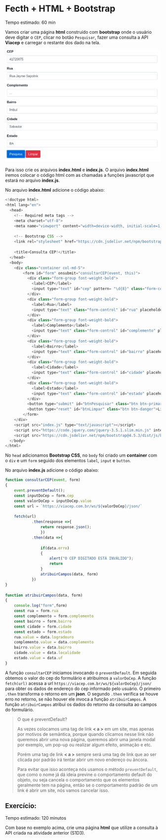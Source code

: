 
# Fecth + HTML + Bootstrap

Tempo estimado: 60 min

Vamos criar uma página **html** construído com **bootstrap** onde o usuário deve digitar o `CEP`, clicar no botão `Pesquisar`, fazer uma consulta a API **Viacep** e carregar o restante dos dado na tela.

![enter image description here](https://github.com/totemarcal/cursoHUB/blob/main/s1d4.png?raw=true)

Para isso crie os arquivos **index.html** e **index.js**. O arquivo **index.html** iremos colocar o código html com as chamadas a funções javascript que estará no arquivo **index.js**.

No arquivo **index.html** adicione o código abaixo:
~~~ javascript
<!doctype html>
<html lang="en">
  <head>
    <!-- Required meta tags -->
    <meta charset="utf-8">
    <meta name="viewport" content="width=device-width, initial-scale=1, shrink-to-fit=no">

    <!-- Bootstrap CSS -->
    <link rel="stylesheet" href="https://cdn.jsdelivr.net/npm/bootstrap@4.5.3/dist/css/bootstrap.min.css" integrity="sha384-TX8t27EcRE3e/ihU7zmQxVncDAy5uIKz4rEkgIXeMed4M0jlfIDPvg6uqKI2xXr2" crossorigin="anonymous">

    <title>Consulta CEP!</title>
  </head>
  <body>
    <div class="container col-md-5">
        <form id="form" onsubmit="consultarCEP(event, this)">
          <div class="form-group font-weight-bold">
            <label>CEP</label>
            <input type="text" id="cep" pattern= "\d{8}" class="form-control" required placeholder="Insira o seu CEP">
          </div>
          <div class="form-group font-weight-bold">
            <label>Rua</label>
            <input type="text" class="form-control" id="rua" placeholder="...">
          </div>
          <div class="form-group font-weight-bold">
            <label>Complemento</label>
            <input type="text" class="form-control" id="complemento" placeholder="...">
          </div>
          <div class="form-group font-weight-bold">
            <label>Bairro</label>
            <input type="text" class="form-control" id="bairro" placeholder="...">
          </div>
          <div class="form-group font-weight-bold">
            <label>Cidade</label>
            <input type="text" class="form-control" id="cidade" placeholder="...">
          </div>
          <div class="form-group font-weight-bold">
            <label>Estado</label>
            <input type="text" class="form-control" id="estado" placeholder="...">
          </div>
          <button type="submit" id="btnPesquisar" class="btn btn-primary">Pesquisa</button>
          <button type="reset" id="btnLimpar" class="btn btn-danger">Limpar</button>
        </form>
    </div>
    <script src="index.js" type="text/javascript"></script>
    <script src="https://code.jquery.com/jquery-3.5.1.slim.min.js" integrity="sha384-DfXdz2htPH0lsSSs5nCTpuj/zy4C+OGpamoFVy38MVBnE+IbbVYUew+OrCXaRkfj" crossorigin="anonymous"></script>
    <script src="https://cdn.jsdelivr.net/npm/bootstrap@4.5.3/dist/js/bootstrap.bundle.min.js" integrity="sha384-ho+j7jyWK8fNQe+A12Hb8AhRq26LrZ/JpcUGGOn+Y7RsweNrtN/tE3MoK7ZeZDyx" crossorigin="anonymous"></script>
  </body>
</html>
~~~

No `head` adicionamos **Bootstrap CSS**, no `body` foi criado um **container** com o `div` e um `form` seguido dos elementos `label`, `input` e `button`.

No arquivo **index.js** adicione o código abaixo:

~~~ javascript
function consultarCEP(event, form)
{
    event.preventDefault();
    const inputDoCep = form.cep
    const valorDoCep = inputDoCep.value
    const url = `https://viacep.com.br/ws/${valorDoCep}/json/`
    
    fetch(url)
            .then(response =>{
                return response.json();
                })
            .then(data =>{
                
                if(data.erro)
                {
                    alert("O CEP DIGITADO ESTÁ INVÁLIDO");
                    return 
                }
                atribuirCampos(data, form)
            })
}

function atribuirCampos(data, form)
{
    console.log("form",form)
    const rua = form.rua
    const complemento = form.complemento
    const bairro = form.bairro
    const cidade = form.cidade
    const estado = form.estado
    rua.value = data.logradouro
    complemento.value = data.complemento
    bairro.value = data.bairro
    cidade.value = data.localidade
    estado.value = data.uf
}
~~~

A função `consultarCEP` iniciamos invocando o `preventDefault`.  Em seguida obtemos o valor do cep do formulário e atribuímos a `valorDoCep`. A função `fetch(url)` acessa a url `https://viacep.com.br/ws/${valorDoCep}/json/` para obter os dados de endereço do cep informado pelo usuário. O primeiro `.then` transforma o retorno em um **json**. O segundo `.then` verifica se houve erro no retorno, se não houver ele invoca a função `atribuirCampos`. A função `atribuirCampos` atribui os dados do retorno da consulta ao campos do formulário.

> O que é preventDefault?
> 
> As vezes colocamos uma tag de link **< a >** em um site, mas apenas por motivos de semântica, porque quando clicamos nesse link não queremos abrir uma nova página, queremos abrir uma janela modal por exemplo, um pop-up ou realizar algum efeito, animação e etc.  
> 
> Porém uma tag de link **< a >** sempre será uma tag de link que ao ser clicada por padrão irá tentar abrir um novo endereço ou âncora.  
> 
 >Para evitar que isso aconteça nós usamos o método `preventDefault`, que como o nome já dá ideia previne o comportamento default do objeto, ou seja cancela o comportamento que os elementos geralmente tem na página, então se o comportamento padrão de um link é abrir um site, nós vamos cancelar isso.

## Exercício: 
Tempo estimado: 120 minutos

Com base no exemplo acima, crie uma página **html** que utilize a consulta à API criada na atividade anterior (S1D3).
